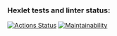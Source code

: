 ### Hexlet tests and linter status:
[![Actions Status](https://github.com/tavira/python-project-lvl1/workflows/hexlet-check/badge.svg)](https://github.com/tavira/python-project-lvl1/actions)
[![Maintainability](https://api.codeclimate.com/v1/badges/8ec2f9a35d312655e2f7/maintainability)](https://codeclimate.com/github/tavira/python-project-lvl1/maintainability)
